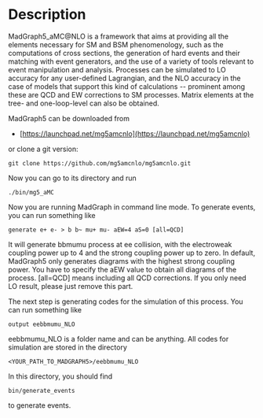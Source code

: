 # Description
MadGraph5_aMC@NLO is a framework that aims at providing all the elements necessary for SM and BSM phenomenology, 
such as the computations of cross sections, the generation of hard events and their matching with event generators, 
and the use of a variety of tools relevant to event manipulation and analysis. Processes can be simulated to LO accuracy for any user-defined Lagrangian, 
and the NLO accuracy in the case of models that support this kind of calculations -- prominent among these are QCD and EW corrections to SM processes. 
Matrix elements at the tree- and one-loop-level can also be obtained. 

MadGraph5 can be downloaded from 
* [https://launchpad.net/mg5amcnlo](https://launchpad.net/mg5amcnlo)

or clone a git version:
```
git clone https://github.com/mg5amcnlo/mg5amcnlo.git
```
Now you can go to its directory and run
```
./bin/mg5_aMC
```

Now you are running MadGraph in command line mode. To generate events, you can run something like
```
generate e+ e- > b b~ mu+ mu- aEW=4 aS=0 [all=QCD]
```
It will generate bbmumu process at ee collision, with the electroweak coupling power up to 4 and the strong coupling power up to zero.
In default, MadGraph5 only generates diagrams with the highest strong coupling power. 
You have to specify the aEW value to obtain all diagrams of the process.
[all=QCD] means including all QCD corrections. If you only need LO result, please just remove this part. 

The next step is generating codes for the simulation of this process. You can run something like
```
output eebbmumu_NLO
```
eebbmumu_NLO is a folder name and can be anything. 
All codes for simulation are stored in the directory
```
<YOUR_PATH_TO_MADGRAPH5>/eebbmumu_NLO
```
In this directory, you should find 
```
bin/generate_events
```
to generate events.
